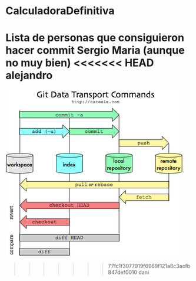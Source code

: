 # CalculadoraDefinitiva

Lista de personas que consiguieron hacer commit
Sergio
Maria (aunque no muy bien)
<<<<<<< HEAD
alejandro
=======

![alt text](https://github.com/spysoul/CalculadoraDefinitiva/blob/master/git.png?raw=true)
>>>>>>> 77fc1f3077919f6969f121a8c3acfb847def0010
dani